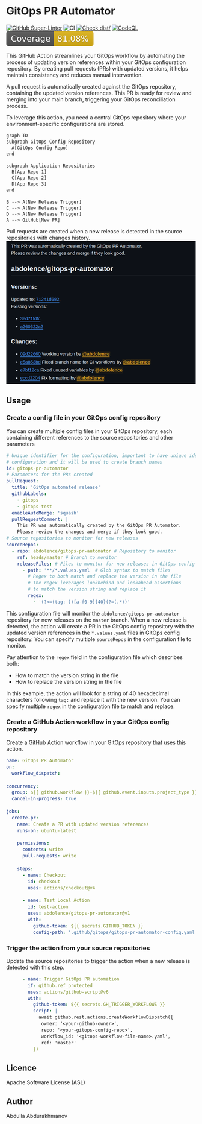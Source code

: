 # GitOps PR Automator

[![GitHub Super-Linter](https://github.com/actions/typescript-action/actions/workflows/linter.yml/badge.svg)](https://github.com/super-linter/super-linter)
![CI](https://github.com/actions/typescript-action/actions/workflows/ci.yml/badge.svg)
[![Check dist/](https://github.com/actions/typescript-action/actions/workflows/check-dist.yml/badge.svg)](https://github.com/actions/typescript-action/actions/workflows/check-dist.yml)
[![CodeQL](https://github.com/actions/typescript-action/actions/workflows/codeql-analysis.yml/badge.svg)](https://github.com/actions/typescript-action/actions/workflows/codeql-analysis.yml)
[![Coverage](./badges/coverage.svg)](./badges/coverage.svg)

This GitHub Action streamlines your GitOps workflow by automating the process of
updating version references within your GitOps configuration repository. By
creating pull requests (PRs) with updated versions, it helps maintain
consistency and reduces manual intervention.

A pull request is automatically created against the GitOps repository,
containing the updated version references. This PR is ready for review and
merging into your main branch, triggering your GitOps reconciliation process.

To leverage this action, you need a central GitOps repository where your
environment-specific configurations are stored.

```mermaid
graph TD
subgraph GitOps Config Repository
  A[GitOps Config Repo]
end

subgraph Application Repositories
  B[App Repo 1]
  C[App Repo 2]
  D[App Repo 3]
end

B --> A[New Release Trigger]
C --> A[New Release Trigger]
D --> A[New Release Trigger]
A --> GitHub[New PR]
```

Pull requests are created when a new release is detected in the source
repositories with changes history. ![pr.png](docs/pr.png)

## Usage

### Create a config file in your GitOps config repository

You can create multiple config files in your GitOps repository, each containing
different references to the source repositories and other parameters

```yaml
# Unique identifier for the configuration, important to have unique ids for each
# configuration and it will be used to create branch names
id: gitops-pr-automator
# Parameters for the PRs created
pullRequest:
  title: 'GitOps automated release'
  githubLabels:
    - gitops
    - gitops-test
  enableAutoMerge: 'squash'
  pullRequestComment: |
    This PR was automatically created by the GitOps PR Automator.
    Please review the changes and merge if they look good.
# Source repositories to monitor for new releases
sourceRepos:
  - repo: abdolence/gitops-pr-automator # Repository to monitor
    ref: heads/master # Branch to monitor
    releaseFiles: # Files to monitor for new releases in GitOps config repository
      - path: '**/*.values.yaml' # Glob syntax to match files
        # Regex to both match and replace the version in the file
        # The regex leverages lookbehind and lookahead assertions
        # to match the version string and replace it
        regex:
          - '(?<=(tag: ))[a-f0-9]{40}(?=(.*))'
```

This configuration file will monitor the `abdolence/gitops-pr-automator`
repository for new releases on the `master` branch. When a new release is
detected, the action will create a PR in the GitOps config repository with the
updated version references in the `*.values.yaml` files in GitOps config
repository. You can specify multiple `sourceRepos` in the configuration file to
monitor.

Pay attention to the `regex` field in the configuration file which describes
both:

- How to match the version string in the file
- How to replace the version string in the file

In this example, the action will look for a string of 40 hexadecimal characters
following `tag:` and replace it with the new version. You can specify multiple
`regex` in the configuration file to match and replace.

### Create a GitHub Action workflow in your GitOps config repository

Create a GitHub Action workflow in your GitOps repository that uses this action.

```yaml
name: GitOps PR Automator
on:
  workflow_dispatch:

concurrency:
  group: ${{ github.workflow }}-${{ github.event.inputs.project_type }}
  cancel-in-progress: true

jobs:
  create-pr:
    name: Create a PR with updated version references
    runs-on: ubuntu-latest

    permissions:
      contents: write
      pull-requests: write

    steps:
      - name: Checkout
        id: checkout
        uses: actions/checkout@v4

      - name: Test Local Action
        id: test-action
        uses: abdolence/gitops-pr-automator@v1
        with:
          github-token: ${{ secrets.GITHUB_TOKEN }}
          config-path: '.github/gitops/gitops-pr-automator-config.yaml'
```

### Trigger the action from your source repositories

Update the source repositories to trigger the action when a new release is
detected with this step.

```yaml
      - name: Trigger GitOps PR automation
        if: github.ref_protected
        uses: actions/github-script@v6
        with:
          github-token: ${{ secrets.GH_TRIGGER_WORKFLOWS }}
          script: |
            await github.rest.actions.createWorkflowDispatch({
             owner: '<your-github-owner>',
             repo: '<your-gitops-config-repo>',
             workflow_id: '<gitops-workflow-file-name>.yaml',
             ref: 'master'
          })
```

## Licence

Apache Software License (ASL)

## Author

Abdulla Abdurakhmanov
